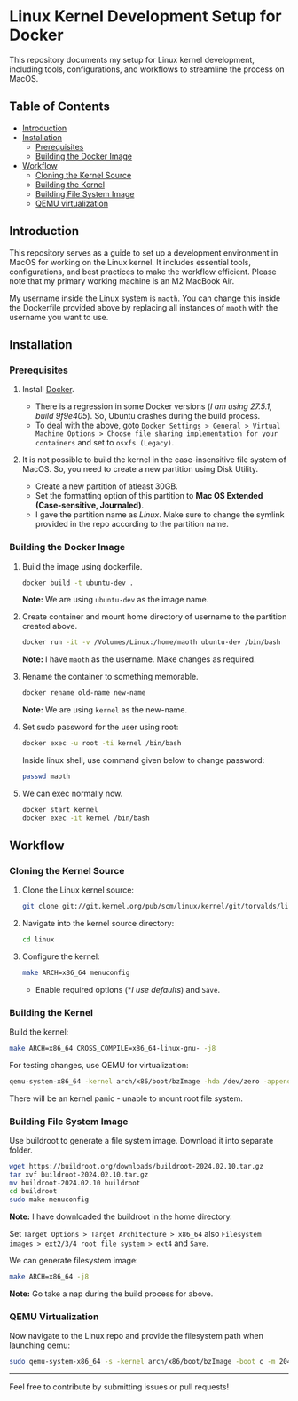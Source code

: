 # Linux Kernel Development Setup for Docker

This repository documents my setup for Linux kernel development, including tools, configurations, and workflows to streamline the process on MacOS.

## Table of Contents

- [Introduction](#introduction)
- [Installation](#installation)
  - [Prerequisites](#prerequisites)
  - [Building the Docker Image](#building-the-docker-image)
- [Workflow](#workflow)
  - [Cloning the Kernel Source](#cloning-the-kernel-source)
  - [Building the Kernel](#building-the-kernel)
  - [Building File System Image](#building-file-system-image)
  - [QEMU virtualization](#qemu-virtualization)

## Introduction

This repository serves as a guide to set up a development environment in MacOS for working on the Linux kernel.
It includes essential tools, configurations, and best practices to make the workflow efficient. Please note that my primary working machine is an M2 MacBook Air.

My username inside the Linux system is `maoth`. You can change this inside the Dockerfile provided above by replacing all instances of `maoth` with the username you want to use.

## Installation

### Prerequisites

1. Install [Docker](https://www.docker.com/).
    - There is a regression in some Docker versions (*I am using 27.5.1, build 9f9e405*). So, Ubuntu crashes during the build process.
    - To deal with the above, goto `Docker Settings > General > Virtual Machine Options > Choose file sharing implementation for your containers` and set to `osxfs (Legacy)`.

2. It is not possible to build the kernel in the case-insensitive file system of MacOS. So, you need to create a new partition using Disk Utility.
   - Create a new partition of atleast 30GB.
   - Set the formatting option of this partition to **Mac OS Extended (Case-sensitive, Journaled)**.
   - I gave the partition name as *Linux*. Make sure to change the symlink provided in the repo according to the partition name.

### Building the Docker Image

1. Build the image using dockerfile.
   ```sh
   docker build -t ubuntu-dev .
   ```

   **Note:** We are using `ubuntu-dev` as the image name.

2. Create container and mount home directory of username to the partition created above.
   ```sh
   docker run -it -v /Volumes/Linux:/home/maoth ubuntu-dev /bin/bash
   ```

   **Note:** I have `maoth` as the username. Make changes as required.

3. Rename the container to something memorable.
   ```sh
   docker rename old-name new-name
   ```

   **Note:** We are using `kernel` as the new-name.


4. Set sudo password for the user using root:
   ```sh
   docker exec -u root -ti kernel /bin/bash
   ```

   Inside linux shell, use command given below to change password:
   ```sh
   passwd maoth
   ```

5. We can exec normally now.
   ```sh
   docker start kernel
   docker exec -it kernel /bin/bash
   ```

## Workflow

### Cloning the Kernel Source

1. Clone the Linux kernel source:
   ```sh
   git clone git://git.kernel.org/pub/scm/linux/kernel/git/torvalds/linux.git
   ```

2. Navigate into the kernel source directory:
   ```sh
   cd linux
   ```

3. Configure the kernel:
   ```sh
   make ARCH=x86_64 menuconfig
   ```

   - Enable required options (**I use defaults*) and `Save`.

### Building the Kernel

Build the kernel:
```sh
make ARCH=x86_64 CROSS_COMPILE=x86_64-linux-gnu- -j8
```

For testing changes, use QEMU for virtualization:
```sh
qemu-system-x86_64 -kernel arch/x86/boot/bzImage -hda /dev/zero -append "root=/dev/zero console=ttyS0" -serial stdio -display none
```

There will be an kernel panic - unable to mount root file system.

### Building File System Image

Use buildroot to generate a file system image. Download it into separate folder.
```sh
wget https://buildroot.org/downloads/buildroot-2024.02.10.tar.gz
tar xvf buildroot-2024.02.10.tar.gz
mv buildroot-2024.02.10 buildroot
cd buildroot
sudo make menuconfig
```

**Note:** I have downloaded the buildroot in the home directory.

Set `Target Options > Target Architecture > x86_64` also `Filesystem images > ext2/3/4 root file system > ext4` and `Save`.

We can generate filesystem image:
```sh
make ARCH=x86_64 -j8
```

**Note:** Go take a nap during the build process for above.

### QEMU Virtualization

Now navigate to the Linux repo and provide the filesystem path when launching qemu:
```sh
sudo qemu-system-x86_64 -s -kernel arch/x86/boot/bzImage -boot c -m 2049M -hda ~/buildroot/output/images/rootfs.ext4 -append "root=/dev/sda rw console=ttyS0,115200 acpi=off nokaslr" -serial stdio -display none
```

---

Feel free to contribute by submitting issues or pull requests!

